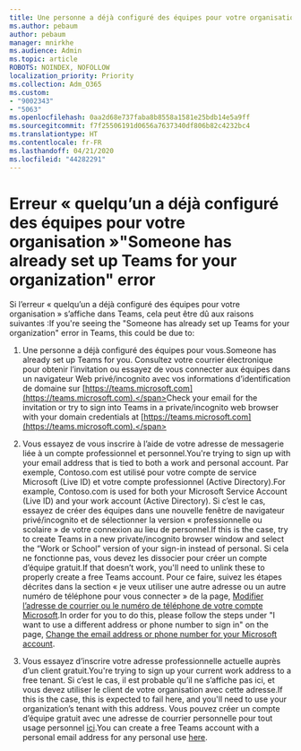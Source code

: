```yaml
---
title: Une personne a déjà configuré des équipes pour votre organisation.
ms.author: pebaum
author: pebaum
manager: mnirkhe
ms.audience: Admin
ms.topic: article
ROBOTS: NOINDEX, NOFOLLOW
localization_priority: Priority
ms.collection: Adm_O365
ms.custom:
- "9002343"
- "5063"
ms.openlocfilehash: 0aa2d68e737faba8b8558a1581e25bdb14e5a9ff
ms.sourcegitcommit: f7f25506191d0656a7637340df806b82c4232bc4
ms.translationtype: HT
ms.contentlocale: fr-FR
ms.lasthandoff: 04/21/2020
ms.locfileid: "44282291"
---
```

# <a name="someone-has-already-set-up-teams-for-your-organization-error"></a><span data-ttu-id="95c84-102">Erreur « quelqu’un a déjà configuré des équipes pour votre organisation »</span><span class="sxs-lookup"><span data-stu-id="95c84-102">"Someone has already set up Teams for your organization" error</span></span>

<span data-ttu-id="95c84-103">Si l’erreur « quelqu’un a déjà configuré des équipes pour votre organisation » s’affiche dans Teams, cela peut être dû aux raisons suivantes :</span><span class="sxs-lookup"><span data-stu-id="95c84-103">If you're seeing the "Someone has already set up Teams for your organization" error in Teams, this could be due to:</span></span>

1. <span data-ttu-id="95c84-104">Une personne a déjà configuré des équipes pour vous.</span><span class="sxs-lookup"><span data-stu-id="95c84-104">Someone has already set up Teams for you.</span></span> <span data-ttu-id="95c84-105">Consultez votre courrier électronique pour obtenir l’invitation ou essayez de vous connecter aux équipes dans un navigateur Web privé/incognito avec vos informations d’identification de domaine sur [https://teams.microsoft.com](https://teams.microsoft.com).</span><span class="sxs-lookup"><span data-stu-id="95c84-105">Check your email for the invitation or try to sign into Teams in a private/incognito web browser with your domain credentials at [https://teams.microsoft.com](https://teams.microsoft.com).</span></span>

2. <span data-ttu-id="95c84-106">Vous essayez de vous inscrire à l’aide de votre adresse de messagerie liée à un compte professionnel et personnel.</span><span class="sxs-lookup"><span data-stu-id="95c84-106">You're trying to sign up with your email address that is tied to both a work and personal account.</span></span> <span data-ttu-id="95c84-107">Par exemple, Contoso.com est utilisé pour votre compte de service Microsoft (Live ID) et votre compte professionnel (Active Directory).</span><span class="sxs-lookup"><span data-stu-id="95c84-107">For example, Contoso.com is used for both your Microsoft Service Account (Live ID) and your work account (Active Directory).</span></span> <span data-ttu-id="95c84-108">Si c’est le cas, essayez de créer des équipes dans une nouvelle fenêtre de navigateur privé/incognito et de sélectionner la version « professionnelle ou scolaire » de votre connexion au lieu de personnel.</span><span class="sxs-lookup"><span data-stu-id="95c84-108">If this is the case, try to create Teams in a new private/incognito browser window and select the “Work or School” version of your sign-in instead of personal.</span></span> <span data-ttu-id="95c84-109">Si cela ne fonctionne pas, vous devez les dissocier pour créer un compte d’équipe gratuit.</span><span class="sxs-lookup"><span data-stu-id="95c84-109">If that doesn’t work, you'll need to unlink these to properly create a free Teams account.</span></span> <span data-ttu-id="95c84-110">Pour ce faire, suivez les étapes décrites dans la section « je veux utiliser une autre adresse ou un autre numéro de téléphone pour vous connecter » de la page, [Modifier l’adresse de courrier ou le numéro de téléphone de votre compte Microsoft](https://support.microsoft.com/help/12407).</span><span class="sxs-lookup"><span data-stu-id="95c84-110">In order for you to do this, please follow the steps under "I want to use a different address or phone number to sign in" on the page, [Change the email address or phone number for your Microsoft account](https://support.microsoft.com/help/12407).</span></span>

3. <span data-ttu-id="95c84-111">Vous essayez d’inscrire votre adresse professionnelle actuelle auprès d’un client gratuit.</span><span class="sxs-lookup"><span data-stu-id="95c84-111">You're trying to sign up your current work address to a free tenant.</span></span> <span data-ttu-id="95c84-112">Si c’est le cas, il est probable qu’il ne s’affiche pas ici, et vous devez utiliser le client de votre organisation avec cette adresse.</span><span class="sxs-lookup"><span data-stu-id="95c84-112">If this is the case, this is expected to fail here, and you'll need to use your organization’s tenant with this address.</span></span> <span data-ttu-id="95c84-113">Vous pouvez créer un compte d’équipe gratuit avec une adresse de courrier personnelle pour tout usage personnel [ici](https://products.office.com/microsoft-teams/group-chat-software).</span><span class="sxs-lookup"><span data-stu-id="95c84-113">You can create a free Teams account with a personal email address for any personal use [here](https://products.office.com/microsoft-teams/group-chat-software).</span></span>
